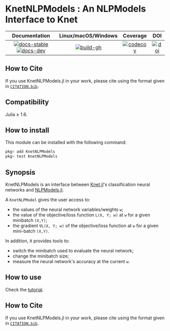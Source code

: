 # KnetNLPModels : An NLPModels Interface to Knet

| **Documentation** | **Linux/macOS/Windows** | **Coverage** | **DOI** |
|:-----------------:|:-------------------------------:|:------------:|:-------:|
| [![docs-stable][docs-stable-img]][docs-stable-url] [![docs-dev][docs-dev-img]][docs-dev-url] | [![build-gh][build-gh-img]][build-gh-url] | [![codecov][codecov-img]][codecov-url] | [![doi][doi-img]][doi-url] |

[docs-stable-img]: https://img.shields.io/badge/docs-stable-blue.svg
[docs-stable-url]: https://JuliaSmoothOptimizers.github.io/KnetNLPModels.jl/stable
[docs-dev-img]: https://img.shields.io/badge/docs-dev-purple.svg
[docs-dev-url]: https://JuliaSmoothOptimizers.github.io/KnetNLPModels.jl/dev
[build-gh-img]: https://github.com/JuliaSmoothOptimizers/KnetNLPModels.jl/workflows/CI/badge.svg?branch=main
[build-gh-url]: https://github.com/JuliaSmoothOptimizers/KnetNLPModels.jl/actions
[codecov-img]: https://codecov.io/gh/JuliaSmoothOptimizers/KnetNLPModels.jl/branch/main/graph/badge.svg
[codecov-url]: https://app.codecov.io/gh/JuliaSmoothOptimizers/KnetNLPModels.jl
[doi-img]: https://zenodo.org/badge/447176402.svg
[doi-url]: https://zenodo.org/badge/latestdoi/447176402

## How to Cite

If you use KnetNLPModels.jl in your work, please cite using the format given in [`CITATION.bib`](CITATION.bib).

## Compatibility
Julia ≥ 1.6.

## How to install
This module can be installed with the following command:
```julia
pkg> add KnetNLPModels
pkg> test KnetNLPModels
```

## Synopsis
KnetNLPModels is an interface between [Knet.jl](https://github.com/denizyuret/Knet.jl.git)'s classification neural networks and [NLPModels.jl](https://github.com/JuliaSmoothOptimizers/NLPModels.jl.git).

A `KnetNLPModel` gives the user access to:
- the values of the neural network variables/weights `w`;
- the value of the objective/loss function `L(X, Y; w)` at `w` for a given minibatch `(X,Y)`;
- the gradient `∇L(X, Y; w)` of the objective/loss function at `w` for a given mini-batch `(X,Y)`.

In addition, it provides tools to:
- switch the minibatch used to evaluate the neural network;
- change the minibatch size;
- measure the neural network's accuracy at the current `w`.

## How to use
Check the [tutorial](https://juliasmoothoptimizers.github.io/KnetNLPModels.jl/dev/tutorial/).

## How to Cite

If you use KnetNLPModels.jl in your work, please cite using the format given in [`CITATION.bib`](https://github.com/JuliaSmoothOptimizers/KnetNLPModels.jl/blob/main/CITATION.bib).
